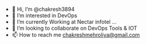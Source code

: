 - 👋 Hi, I’m @chakresh3894
- 👀 I’m interested in DevOps  
- 🌱 I’m currently Working at Nectar infotel ...
- 💞️ I’m looking to collaborate on DevOps Tools & IOT 
- 📫 How to reach me chakreshmehroliya@gmail.com 
<!---
chakresh3894/chakresh3894 is a ✨ special ✨ repository because its `README.md` (this file) appears on your GitHub profile.
You can click the Preview link to take a look at your changes.
--->
